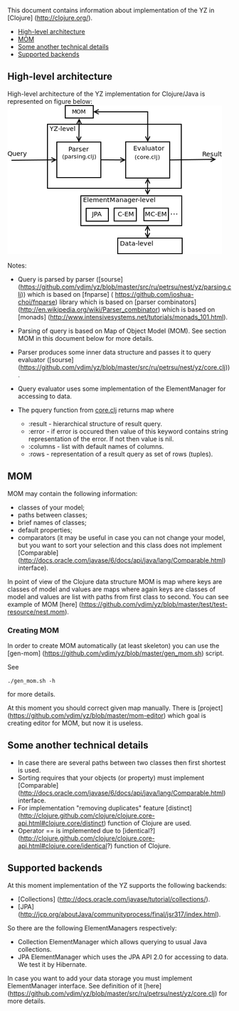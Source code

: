 This document contains information about implementation of the YZ in [Clojure] (http://clojure.org/).

* <a href="#hl_arch">High-level architecture</a>
* <a href="#mom">MOM</a>
* <a href="#details">Some another technical details</a>
* <a href="#backends">Supported backends</a>

<a name="hl_arch"></a>
## High-level architecture
High-level architecture of the YZ implementation for Clojure/Java is represented on figure below:
<img src="https://github.com/vdim/yz/raw/master/doc/hl-arch.png" 
alt="High-level architecture" title="High-level architecture"/>

Notes:

* Query is parsed by parser 
([sourse] (https://github.com/vdim/yz/blob/master/src/ru/petrsu/nest/yz/parsing.clj)) 
which is based on [fnparse] ( https://github.com/joshua-choi/fnparse) 
library which is based on [parser combinators] (http://en.wikipedia.org/wiki/Parser_combinator)
which is based on [monads] (http://www.intensivesystems.net/tutorials/monads_101.html).

* Parsing of query is based on Map of Object Model (MOM). See section MOM in this document below for more details.

* Parser produces some inner data structure and passes it to query evaluator 
([sourse] (https://github.com/vdim/yz/blob/master/src/ru/petrsu/nest/yz/core.clj)).

* Query evaluator uses some implementation of the ElementManager for accessing to data. 

* The pquery function from [core.clj](https://github.com/vdim/yz/blob/master/src/ru/petrsu/nest/yz/core.clj) returns map where 
    * :result - hierarchical structure of result query.
    * :error - if error is occured then value of this keyword contains string representation of the error. If not then value is nil.
    * :columns - list with default names of columns.
    * :rows - representation of a result query as set of rows (tuples).


<a name="mom"></a>
## MOM
MOM may contain the following information:

* classes of your model;
* paths between classes;
* brief names of classes;
* default properties;
* comparators (it may be useful in case you can not change your model, but you want to sort your selection and 
this class does not implement [Comparable] (http://docs.oracle.com/javase/6/docs/api/java/lang/Comparable.html) 
interface).

In point of view of the Clojure data structure MOM is map where keys are classes of 
model and values are maps where again keys are classes of model and
values are list with paths from first class to second. You can see example of MOM
[here] (https://github.com/vdim/yz/blob/master/test/test-resource/nest.mom).

### Creating MOM
In order to create MOM automatically (at least skeleton) you can use the 
[gen-mom] (https://github.com/vdim/yz/blob/master/gen_mom.sh) script.

See

    ./gen_mom.sh -h

for more details.

At this moment you should correct given map manually. There is 
[project] (https://github.com/vdim/yz/blob/master/mom-editor) which goal is
creating editor for MOM, but now it is useless.


<a name="details"></a>
## Some another technical details

* In case there are several paths between two classes then first shortest is used.
* Sorting requires that your objects (or property) must implement
[Comparable] (http://docs.oracle.com/javase/6/docs/api/java/lang/Comparable.html) interface.
* For implementation "removing duplicates" feature 
[distinct] (http://clojure.github.com/clojure/clojure.core-api.html#clojure.core/distinct) function of Clojure are used.
* Operator == is implemented due to 
[identical?] (http://clojure.github.com/clojure/clojure.core-api.html#clojure.core/identical?) function of Clojure.


<a name="backends"></a>
## Supported backends
At this moment implementation of the YZ supports the following backends:

* [Collections] (http://docs.oracle.com/javase/tutorial/collections/).
* [JPA] (http://jcp.org/aboutJava/communityprocess/final/jsr317/index.html).

So there are the following ElementManagers respectively:

* Collection ElementManager which allows querying to usual Java collections.
* JPA ElementManager which uses the JPA API 2.0 for accessing to data. We test it by Hibernate.

In case you want to add your data storage you must implement ElementManager interface. See
definition of it [here] (https://github.com/vdim/yz/blob/master/src/ru/petrsu/nest/yz/core.clj) 
for more details.
